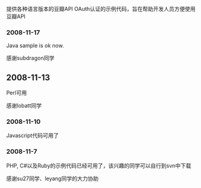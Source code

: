 提供各种语言版本的豆瓣API OAuth认证的示例代码，旨在帮助开发人员方便使用豆瓣API

### 2008-11-17 ###

Java sample is ok now.

感谢subdragon同学

## 2008-11-13 ##

Perl可用

感谢lobatt同学

### 2008-11-10 ###

Javascript代码可用了

### 2008-11-7 ###

PHP, C#以及Ruby的示例代码已经可用了，该兴趣的同学可以自行到svn中下载

感谢su27同学、leyang同学的大力协助
